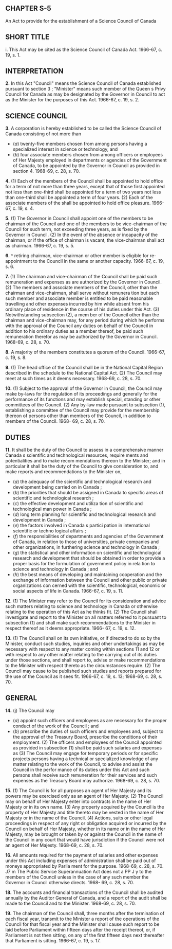 
## CHAPTER S-5
An Act to provide for the establishment of a
Science Council of Canada

## SHORT TITLE
i. This Act may be cited as the Science
Council of Canada Act. 1966-67, c. 19, s. 1.

## INTERPRETATION

**2.** In this Act
"Council" means the Science Council of
Canada established pursuant to section 3 ;
"Minister" means such member of the Queen s
Privy Council for Canada as may be
designated by the Governor in Council to
act as the Minister for the purposes of this
Act. 1966-67, c. 19, s. 2.

## SCIENCE COUNCIL

**3.** A corporation is hereby established to
be called the Science Council of Canada
consisting of not more than
  * (_a_) twenty-five members chosen from
among persons having a specialized interest
in science or technology, and
  * (_b_) four associate members chosen from
among officers or employees of Her Majesty
employed in departments or agencies of the
Government of Canada,
to be appointed by the Governor in Council
as provided in section 4. 1968-69, c. 28, s. 70.

**4.** (1) Each of the members of the Council
shall be appointed to hold office for a term
of not more than three years, except that of
those first appointed not less than one-third
shall be appointed for a term of two years
not less than one-third shall be appointed
a term of four years.
(2) Each of the associate members of the
shall be appointed to hold office
pleasure. 1966-67, c. 19, s. 4.

**5.** (1) The Governor in Council shall
appoint one of the members to be chairman
of the Council and one of the members to be
vice-chairman of the Council for such term,
not exceeding three years, as is fixed by the
Governor in Council.
(2) In the event of the absence or incapacity
of the chairman, or if the office of chairman
is vacant, the vice-chairman shall act as
chairman. 1966-67, c. 19, s. 5.

**6.** ^ retiring chairman, vice-chairman or
other member is eligible for re-appointment
to the Council in the same or another capacity.
1966-67, c. 19, s. 6.

**7.** (1) The chairman and vice-chairman of
the Council shall be paid such remuneration
and expenses as are authorized by the
Governor in Council.
(2) The members and associate members of
the Council, other than the chairman and
vice-chairman, shall serve without remunera
tion but each such member and associate
member is entitled to be paid reasonable
travelling and other expenses incurred by him
while absent from his ordinary place of
residence in the course of his duties under
this Act.
(3) Notwithstanding subsection (2), a mem
ber of the Council other than the chairman
and vice-chairman may, for any period during
which he performs with the approval of the
Council any duties on behalf of the Council
in addition to his ordinary duties as a member
thereof, be paid such remuneration therefor
as may be authorized by the Governor in
Council. 1968-69, c. 28, s. 70.

**8.** A majority of the members constitutes a
quorum of the Council. 1966-67, c. 19, s. 8.

**9.** (1) The head office of the Council shall
be in the National Capital Region described
in the schedule to the National Capital Act.
(2) The Council may meet at such times as
it deems necessary. 1968-69, c. 28, s. 70.

**10.** (1) Subject to the approval of the
Governor in Council, the Council may make
by-laws for the regulation of its proceedings
and generally for the performance of its
functions and may establish special, standing
or other committees of the Council.
(2) Any by-law made pursuant to subsection
(1), establishing a committee of the Council
may provide for the membership thereon of
persons other than members of the Council,
in addition to members of the Council. 1968-
69, c. 28, s. 70.

## DUTIES

**11.** It shall be the duty of the Council to
assess in a comprehensive manner Canada s
scientific and technological resources, require
ments and potentialities and to make recom
mendations thereon to the Minister; and in
particular it shall be the duty of the Council
to give consideration to, and make reports
and recommendations to the Minister on,
  * (_a_) the adequacy of the scientific and
technological research and development
being carried on in Canada ;
  * (_b_) the priorities that should be assigned in
Canada to specific areas of scientific and
technological research ;
  * (_c_) the effective development and utiliza
tion of scientific and technological man
power in Canada ;
  * (_d_) long term planning for scientific and
technological research and development in
Canada ;
  * (_e_) the factors involved in Canada s partici
pation in international scientific or techno
logical affairs ;
  * (_f_) the responsibilities of departments and
agencies of the Government of Canada, in
relation to those of universities, private
companies and other organizations, in
furthering science and technology in
Canada ;
  * (_g_) the statistical and other information on
scientific and technological research and
development that should be obtained in
order to provide a proper basis for the
formulation of government policy in rela
tion to science and technology in Canada ;
and
  * (_h_) the best means of developing and
maintaining cooperation and the exchange
of information between the Council and
other public or private organizations con
cerned with the scientific, technological,
economic or social aspects of life in Canada.
1966-67, c. 19, s. 11.

**12.** (1) The Minister may refer to the
Council for its consideration and advice such
matters relating to science and technology in
Canada or otherwise relating to the operation
of this Act as he thinks fit.
(2) The Council shall investigate and report
to the Minister on all matters referred to it
pursuant to subsection (1) and shall make
such recommendations to the Minister in
respect thereof as it deems appropriate. 1966-
67, c. 19, s. 12.

**13.** (1) The Council shall on its own
initiative, or if directed to do so by the
Minister, conduct such studies, inquiries and
other undertakings as may be necessary with
respect to any matter coming within sections
11 and 12 or with respect to any other matter
relating to the carrying out of its duties under
those sections, and shall report to, advise or
make recommendations to the Minister with
respect thereto as the circumstances require.
(2) The Council may cause to be published
such studies and reports prepared for the use
of the Council as it sees fit. 1966-67, c. 19, s.
13; 1968-69, c. 28, s. 70.

## GENERAL

**14.** (j) The Council may
  * (_a_) appoint such officers and employees as
are necessary for the proper conduct of the
work of the Council ; and
  * (_b_) prescribe the duties of such officers and
employees and, subject to the approval of
the Treasury Board, prescribe the conditions
of their employment.
(2) The officers and employees of the
Council appointed as provided in subsection
(1) shall be paid such salaries and expenses as
(3) The Council may engage for temporary
periods or for specific projects persons having
a technical or specialized knowledge of any
matter relating to the work of the Council, to
advise and assist the Council in the perfor
mance of its duties under this Act and such
persons shall receive such remuneration for
their services and such expenses as the
Treasury Board may authorize. 1968-69, c. 28,
s. 70.

**15.** (1) The Council is for all purposes an
agent of Her Majesty and its powers may be
exercised only as an agent of Her Majesty.
(2) The Council may on behalf of Her
Majesty enter into contracts in the name of
Her Majesty or in its own name.
(3) Any property acquired by the Council
is the property of Her Majesty and title
thereto may be vested in the name of Her
Majesty or in the name of the Council.
(4) Actions, suits or other legal proceedings
in respect of any right or obligation acquired
or incurred by the Council on behalf of Her
Majesty, whether in its name or in the name
of Her Majesty, may be brought or taken by
or against the Council in the name of the
Council in any court that would have
jurisdiction if the Council were not an agent
of Her Majesty. 1968-69, c. 28, s. 70.

**16.** All amounts required for the payment
of salaries and other expenses under this Act
including expenses of administration shall be
paid out of moneys appropriated by Parlia
ment for the purpose. 1968-69, c. 28, s. 70.
J7 m The Public Service Superannuation Act
does not a PP J y to the members of the Council
unless in the case of any such member the
Governor in Council otherwise directs. 1968-
69, c. 28, s. 70.

**18.** The accounts and financial transactions
of the Council shall be audited annually by
the Auditor General of Canada, and a report
of the audit shall be made to the Council and
to the Minister. 1968-69, c. 28, s. 70.

**19.** The chairman of the Council shall,
three months after the termination of
each fiscal year, transmit to the Minister a
report of the operations of the Council for
that fiscal year and the Minister shall cause
such report to be laid before Parliament
within fifteen days after the receipt thereof,
or, if Parliament is not then sitting, on any
of the first fifteen days next thereafter that
Parliament is sitting. 1966-67, c. 19, s. 17.
